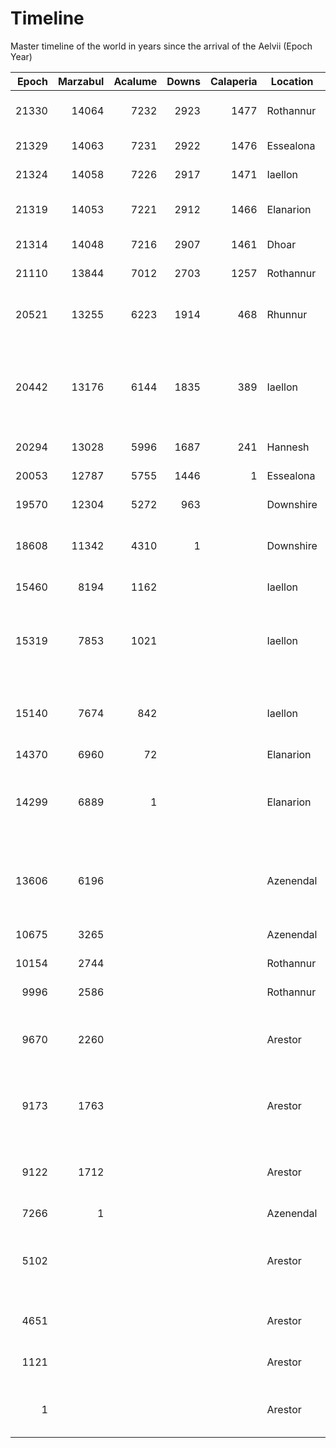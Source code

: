 # Timeline

Master timeline of the world in years since the arrival of the Aelvii (Epoch Year)

| Epoch | Marzabul | Acalume | Downs | Calaperia | Location    | Event |
| ----: | -------: | ------: | ----: | --------: | ----------- | ----- |
| 21330 |    14064 |    7232 |  2923 |      1477 | Rothannur   | _Rakgholsrag_, the Blood Moon Uprising |
| 21329 |    14063 |    7231 |  2922 |      1476 | Essealona   | King Allenar abducted |
| 21324 |    14058 |    7226 |  2917 |      1471 | Iaellon     | Goblins overrun Delastarion |
| 21319 |    14053 |    7221 |  2912 |      1466 | Elanarion   | Varog the Destroyer siezes Laessinia |
| 21314 |    14048 |    7216 |  2907 |      1461 | Dhoar       | Goblins invade Shalenharazad |
| 21110 |    13844 |    7012 |  2703 |      1257 | Rothannur   | Telenarion founded |
| 20521 |    13255 |    6223 |  1914 |       468 | Rhunnur     | Essealonans begin trade with dwarves at Brynn |
| 20442 |    13176 |    6144 |  1835 |       389 | Iaellon     | _Calamondroth_, The Cataclysm (Duel between Lianniel and Narastur brings about catastrope) |
| 20294 |    13028 |    5996 |  1687 |       241 | Hannesh     | Azruun Empire founded |
| 20053 |    12787 |    5755 |  1446 |         1 | Essealona   | Essealona founded |
| 19570 |    12304 |    5272 |   963 |           | Downshire   | Thainholt founded |
| 18608 |    11342 |    4310 |     1 |           | Downshire   | Halflings cross the Bainwithy River into the Downshire |
| 15460 |     8194 |    1162 |       |           | Iaellon     | Filyalonn founded |
| 15319 |     7853 |    1021 |       |           | Iaellon     | _Barok-Torad_, The Battle of the Wilderness (Elesanni drive the dwarves from Iaellon) |
| 15140 |     7674 |     842 |       |           | Iaellon     | _Ilyonnamareyon_, The Lesser Sundering (Elesanni part from Alastarii) |
| 14370 |     6960 |      72 |       |           | Elanarion   | Silyelin founded |
| 14299 |     6889 |       1 |       |           | Elanarion   | _Acalumanye_, The Returning (Many Illuvarin leave Aelvalon for the Prime Material) |
| 13606 |     6196 |         |       |           | Azenendal   | _Azerenkrandul_, The War of the Kindred (Dwarven civil war destroys Ahrazad) |
| 10675 |     3265 |         |       |           | Azenendal   | Orlanazad founded |
| 10154 |     2744 |         |       |           | Rothannur   | Sheurazak founded |
|  9996 |     2586 |         |       |           | Rothannur   | Shalenharazad founded |
|  9670 |     2260 |         |       |           | Arestor     | _Derendalume_, The Dark Exodus (Most Dharovin leave Arestor for Underearth) |
|  9173 |     1763 |         |       |           | Arestor     | _Hinindalume_, The Bright Exodus (Illuvain leave Arestor for Aelvalon) |
|  9122 |     1712 |         |       |           | Arestor     | _Ondenamareyon_, The Greater Sundering (Illuvarin part from Dharovin) |
|  7266 |        1 |         |       |           | Azenendal   | Ahrazad founded |
|  5102 |          |         |       |           | Arestor     | _Sanedorune_, The Servant Mutiny (Dwarves lead rebellion that frees servant races) |
|  4651 |          |         |       |           | Arestor     | _Nagoresme_, The Shattering (Aelvii civil war) |
|  1121 |          |         |       |           | Arestor     | Aelvii create humans as first servant race |
|     1 |          |         |       |           | Arestor     | _Elennesilye_, Sanctuary (Aelvii arrive on Queaya) |